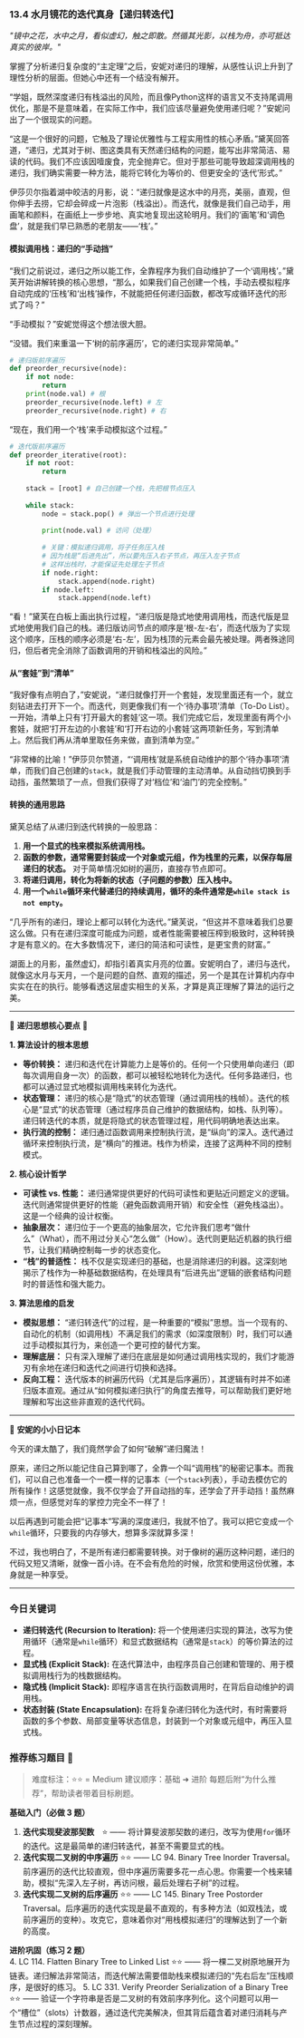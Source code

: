 ### **13.4 水月镜花的迭代真身【递归转迭代】**

*"镜中之花，水中之月，看似虚幻，触之即散。然循其光影，以栈为舟，亦可抵达真实的彼岸。"*

掌握了分析递归复杂度的“主定理”之后，安妮对递归的理解，从感性认识上升到了理性分析的层面。但她心中还有一个结没有解开。

“学姐，既然深度递归有栈溢出的风险，而且像Python这样的语言又不支持尾调用优化，那是不是意味着，在实际工作中，我们应该尽量避免使用递归呢？”安妮问出了一个很现实的问题。

“这是一个很好的问题，它触及了理论优雅性与工程实用性的核心矛盾。”黛芙回答道，“递归，尤其对于树、图这类具有天然递归结构的问题，能写出非常简洁、易读的代码。我们不应该因噎废食，完全抛弃它。但对于那些可能导致超深调用栈的递归，我们确实需要一种方法，能将它转化为等价的、但更安全的‘迭代’形式。”

伊莎贝尔指着湖中皎洁的月影，说：“递归就像是这水中的月亮，美丽，直观，但你伸手去捞，它却会碎成一片泡影（栈溢出）。而迭代，就像是我们自己动手，用画笔和颜料，在画纸上一步步地、真实地复现出这轮明月。我们的‘画笔’和‘调色盘’，就是我们早已熟悉的老朋友——‘栈’。”

#### **模拟调用栈：递归的“手动挡”**

“我们之前说过，递归之所以能工作，全靠程序为我们自动维护了一个‘调用栈’。”黛芙开始讲解转换的核心思想，“那么，如果我们自己创建一个栈，手动去模拟程序自动完成的‘压栈’和‘出栈’操作，不就能把任何递归函数，都改写成循环迭代的形式了吗？”

“手动模拟？”安妮觉得这个想法很大胆。

“没错。我们来重温一下‘树的前序遍历’，它的递归实现非常简单。”

```python
# 递归版前序遍历
def preorder_recursive(node):
    if not node:
        return
    print(node.val) # 根
    preorder_recursive(node.left) # 左
    preorder_recursive(node.right) # 右
```

“现在，我们用一个‘栈’来手动模拟这个过程。”

```python
# 迭代版前序遍历
def preorder_iterative(root):
    if not root:
        return
    
    stack = [root] # 自己创建一个栈，先把根节点压入
    
    while stack:
        node = stack.pop() # 弹出一个节点进行处理
        
        print(node.val) # 访问（处理）
        
        # 关键：模拟递归调用，将子任务压入栈
        # 因为栈是“后进先出”，所以要先压入右子节点，再压入左子节点
        # 这样出栈时，才能保证先处理左子节点
        if node.right:
            stack.append(node.right)
        if node.left:
            stack.append(node.left)
```

“看！”黛芙在白板上画出执行过程，“递归版是隐式地使用调用栈，而迭代版是显式地使用我们自己的栈。递归版访问节点的顺序是‘根-左-右’，而迭代版为了实现这个顺序，压栈的顺序必须是‘右-左’，因为栈顶的元素会最先被处理。两者殊途同归，但后者完全消除了函数调用的开销和栈溢出的风险。”

#### **从“套娃”到“清单”**

“我好像有点明白了，”安妮说，“递归就像打开一个套娃，发现里面还有一个，就立刻钻进去打开下一个。而迭代，则更像我们有一个‘待办事项’清单（To-Do List）。一开始，清单上只有‘打开最大的套娃’这一项。我们完成它后，发现里面有两个小套娃，就把‘打开左边的小套娃’和‘打开右边的小套娃’这两项新任务，写到清单上。然后我们再从清单里取任务来做，直到清单为空。”

“非常棒的比喻！”伊莎贝尔赞道，“‘调用栈’就是系统自动维护的那个‘待办事项’清单，而我们自己创建的`stack`，就是我们手动管理的主动清单。从自动挡切换到手动挡，虽然繁琐了一点，但我们获得了对‘档位’和‘油门’的完全控制。”

#### **转换的通用思路**

黛芙总结了从递归到迭代转换的一般思路：

1.  **用一个显式的栈来模拟系统调用栈。**
2.  **函数的参数，通常需要封装成一个对象或元组，作为栈里的元素，以保存每层递归的状态。** 对于简单情况如树的遍历，直接存节点即可。
3.  **将递归调用，转化为将新的状态（子问题的参数）压入栈中。**
4.  **用一个`while`循环来代替递归的持续调用，循环的条件通常是`while stack is not empty`。**

“几乎所有的递归，理论上都可以转化为迭代。”黛芙说，“但这并不意味着我们总要这么做。只有在递归深度可能成为问题，或者性能需要被压榨到极致时，这种转换才是有意义的。在大多数情况下，递归的简洁和可读性，是更宝贵的财富。”

湖面上的月影，虽然虚幻，却指引着真实月亮的位置。安妮明白了，递归与迭代，就像这水月与天月，一个是问题的自然、直观的描述，另一个是其在计算机内存中实实在在的执行。能够看透这层虚实相生的关系，才算是真正理解了算法的运行之美。

---

🌸 **递归思想核心要点** 🌸

**1. 算法设计的根本思想**
- **等价转换：** 递归和迭代在计算能力上是等价的。任何一个只使用单向递归（即每次调用自身一次）的函数，都可以被轻松地转化为迭代。任何多路递归，也都可以通过显式地模拟调用栈来转化为迭代。
- **状态管理：** 递归的核心是“隐式”的状态管理（通过调用栈的栈帧）。迭代的核心是“显式”的状态管理（通过程序员自己维护的数据结构，如栈、队列等）。递归转迭代的本质，就是将隐式的状态管理过程，用代码明确地表达出来。
- **执行流的控制：** 递归通过函数调用来控制执行流，是“纵向”的深入。迭代通过循环来控制执行流，是“横向”的推进。栈作为桥梁，连接了这两种不同的控制模式。

**2. 核心设计哲学**
- **可读性 vs. 性能：** 递归通常提供更好的代码可读性和更贴近问题定义的逻辑。迭代则通常提供更好的性能（避免函数调用开销）和安全性（避免栈溢出）。这是一个经典的设计权衡。
- **抽象层次：** 递归位于一个更高的抽象层次，它允许我们思考“做什么”（What），而不用过分关心“怎么做”（How）。迭代则更贴近机器的执行细节，让我们精确控制每一步的状态变化。
- **“栈”的普适性：** 栈不仅是实现递归的基础，也是消除递归的利器。这深刻地揭示了栈作为一种基础数据结构，在处理具有“后进先出”逻辑的嵌套结构问题时的普适性和强大能力。

**3. 算法思维的启发**
- **模拟思想：** “递归转迭代”的过程，是一种重要的“模拟”思想。当一个现有的、自动化的机制（如调用栈）不满足我们的需求（如深度限制）时，我们可以通过手动模拟其行为，来创造一个更可控的替代方案。
- **理解底层：** 只有深入理解了递归在底层是如何通过调用栈实现的，我们才能游刃有余地在递归和迭代之间进行切换和选择。
- **反向工程：** 迭代版本的树遍历代码（尤其是后序遍历），其逻辑有时并不如递归版本直观。通过从“如何模拟递归执行”的角度去推导，可以帮助我们更好地理解和写出这些非直观的迭代代码。

---

🎀 **安妮的小小日记本**

今天的课太酷了，我们竟然学会了如何“破解”递归魔法！

原来，递归之所以能记住自己算到哪了，全靠一个叫“调用栈”的秘密记事本。而我们，可以自己也准备一个一模一样的记事本（一个`stack`列表），手动去模仿它的所有操作！这感觉就像，我不仅学会了开自动挡的车，还学会了开手动挡！虽然麻烦一点，但感觉对车的掌控力完全不一样了！

以后再遇到可能会把“记事本”写满的深度递归，我就不怕了。我可以把它变成一个`while`循环，只要我的内存够大，想算多深就算多深！

不过，我也明白了，不是所有递归都需要转换。对于像树的遍历这种问题，递归的代码又短又清晰，就像一首小诗。在不会有危险的时候，欣赏和使用这份优雅，本身就是一种享受。

---

### 今日关键词

- **递归转迭代 (Recursion to Iteration):** 将一个使用递归实现的算法，改写为使用循环（通常是`while`循环）和显式数据结构（通常是`stack`）的等价算法的过程。
- **显式栈 (Explicit Stack):** 在迭代算法中，由程序员自己创建和管理的、用于模拟调用栈行为的栈数据结构。
- **隐式栈 (Implicit Stack):** 即程序语言在执行函数调用时，在背后自动维护的调用栈。
- **状态封装 (State Encapsulation):** 在将复杂递归转化为迭代时，有时需要将函数的多个参数、局部变量等状态信息，封装到一个对象或元组中，再压入显式栈。

### 推荐练习题目 🧲  
> 难度标注：⭐⭐ = Medium
> 建议顺序：基础 ➜ 进阶
> 每题后附“为什么推荐”，帮助读者带着目标刷题。  

**基础入门（必做 3 题）**  
1.  **迭代实现斐波那契数** ⭐ —— 将计算斐波那契数的递归，改写为使用`for`循环的迭代。这是最简单的递归转迭代，甚至不需要显式的栈。
2.  **迭代实现二叉树的中序遍历** ⭐⭐ —— LC 94. Binary Tree Inorder Traversal。前序遍历的迭代比较直观，但中序遍历需要多花一点心思。你需要一个栈来辅助，模拟“先深入左子树，再访问根，最后处理右子树”的过程。
3.  **迭代实现二叉树的后序遍历** ⭐⭐ —— LC 145. Binary Tree Postorder Traversal。后序遍历的迭代实现是最不直观的，有多种方法（如双栈法，或前序遍历的变种）。攻克它，意味着你对“用栈模拟递归”的理解达到了一个新的高度。

**进阶巩固（练习 2 题）**  
4.  LC 114. Flatten Binary Tree to Linked List ⭐⭐ —— 将一棵二叉树原地展开为链表。递归解法非常简洁，而迭代解法需要借助栈来模拟递归的“先右后左”压栈顺序，是很好的练习。
5.  LC 331. Verify Preorder Serialization of a Binary Tree ⭐⭐ —— 验证一个字符串是否是二叉树的有效前序序列化。这个问题可以用一个“槽位”（slots）计数器，通过迭代完美解决，但其背后蕴含着对递归消耗与产生节点过程的深刻理解。
